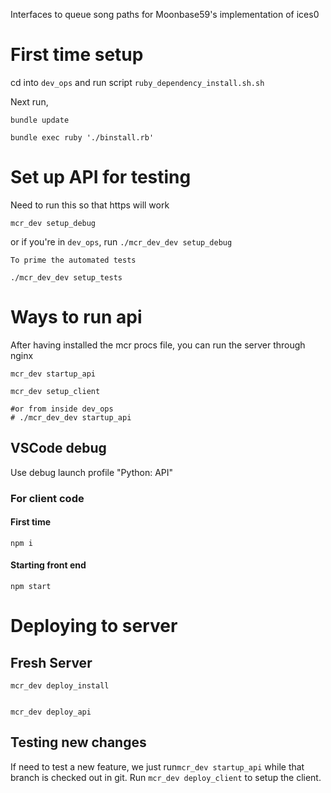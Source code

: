 Interfaces to queue song paths for Moonbase59's implementation of ices0

# First time setup

cd into `dev_ops` and run script `ruby_dependency_install.sh.sh`

Next run,

`bundle update`

`bundle exec ruby './binstall.rb'`


# Set up API for testing


Need to run this so that https will work
```
mcr_dev setup_debug
```

or if you're in `dev_ops`, run `./mcr_dev_dev setup_debug`

```
To prime the automated tests 

./mcr_dev_dev setup_tests

```


# Ways to run api

After having installed the mcr procs file, you can run the server through
nginx
```
mcr_dev startup_api

mcr_dev setup_client

#or from inside dev_ops
# ./mcr_dev_dev startup_api
```



## VSCode debug
Use debug launch profile "Python: API"

### For client code

#### First time
`npm i`

#### Starting front end

`npm start`

# Deploying to server

## Fresh Server
```
mcr_dev deploy_install


mcr_dev deploy_api
```

## Testing new changes
If need to test a new feature, we just run`mcr_dev startup_api` while that branch
is checked out in git.
Run `mcr_dev deploy_client` to setup the client.